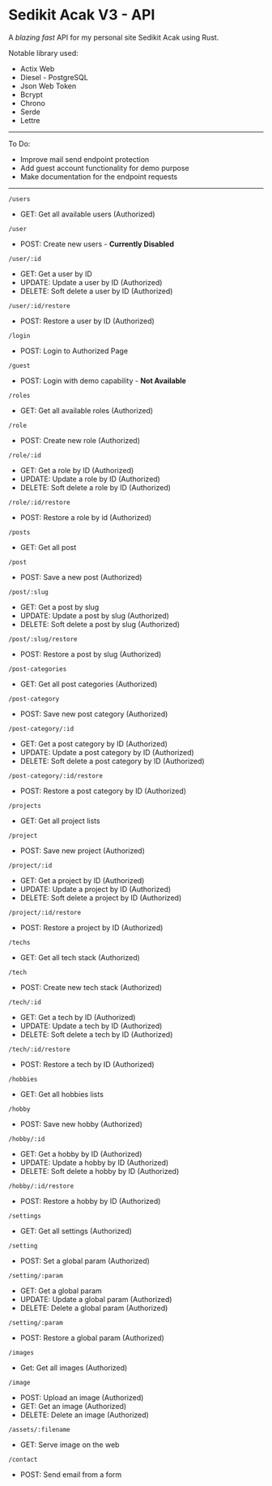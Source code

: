 
# Sedikit Acak V3 - API

A *blazing fast* API for my personal site Sedikit Acak using Rust.

Notable library used:

- Actix Web
- Diesel - PostgreSQL
- Json Web Token
- Bcrypt
- Chrono
- Serde
- Lettre

---

To Do:
- Improve mail send endpoint protection
- Add guest account functionality for demo purpose
- Make documentation for the endpoint requests

---

`/users`
- GET: Get all available users (Authorized)

`/user`
- POST: Create new users - **Currently Disabled**

`/user/:id`
- GET: Get a user by ID
- UPDATE: Update a user by ID (Authorized)
- DELETE: Soft delete a user by ID (Authorized)

`/user/:id/restore`
- POST: Restore a user by ID (Authorized)

`/login`
- POST: Login to Authorized Page

`/guest`
- POST: Login with demo capability - **Not Available**

`/roles`
- GET: Get all available roles (Authorized)

`/role`
- POST: Create new role (Authorized)

`/role/:id`
- GET: Get a role by ID (Authorized)
- UPDATE: Update a role by ID  (Authorized)
- DELETE: Soft delete a role by ID  (Authorized)

`/role/:id/restore`
- POST: Restore a role by id (Authorized)

`/posts`
- GET: Get all post

`/post`
- POST: Save a new post (Authorized)

`/post/:slug`
- GET: Get a post by slug
- UPDATE: Update a post by slug  (Authorized)
- DELETE: Soft delete a post by slug  (Authorized)

`/post/:slug/restore`
- POST: Restore a post by slug (Authorized)

`/post-categories`
- GET: Get all post categories (Authorized)

`/post-category`
- POST: Save new post category (Authorized)

`/post-category/:id`
- GET: Get a post category by ID  (Authorized)
- UPDATE: Update a post category by ID  (Authorized)
- DELETE: Soft delete a post category by ID  (Authorized)

`/post-category/:id/restore`
- POST: Restore a post category by ID (Authorized)

`/projects`
- GET: Get all project lists

`/project`
- POST: Save new project (Authorized)

`/project/:id`
- GET: Get a project by ID (Authorized)
- UPDATE: Update a project by ID  (Authorized)
- DELETE: Soft delete a project by ID  (Authorized)

`/project/:id/restore`
- POST: Restore a project by ID (Authorized)

`/techs`
- GET: Get all tech stack (Authorized)

`/tech`
- POST: Create new tech stack (Authorized)

`/tech/:id`
- GET: Get a tech by ID (Authorized)
- UPDATE: Update a tech by ID  (Authorized)
- DELETE: Soft delete a tech by ID  (Authorized)

`/tech/:id/restore`
- POST: Restore a tech by ID (Authorized)

`/hobbies`
- GET: Get all hobbies lists

`/hobby`
- POST: Save new hobby (Authorized)

`/hobby/:id`
- GET: Get a hobby by ID (Authorized)
- UPDATE: Update a hobby by ID  (Authorized)
- DELETE: Soft delete a hobby by ID  (Authorized)

`/hobby/:id/restore`
- POST: Restore a hobby by ID (Authorized)

`/settings`
- GET: Get all settings (Authorized)

`/setting`
- POST: Set a global param  (Authorized)

`/setting/:param`
- GET: Get a global param
- UPDATE: Update a global param  (Authorized)
- DELETE: Delete a global param  (Authorized)

`/setting/:param`
- POST: Restore a global param (Authorized)

`/images`
- Get: Get all images (Authorized)

`/image`
- POST: Upload an image (Authorized)
- GET: Get an image (Authorized)
- DELETE: Delete an image (Authorized)

`/assets/:filename`
- GET: Serve image on the web

`/contact`
- POST: Send email from a form 